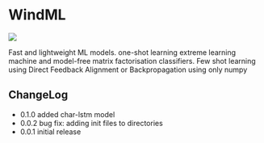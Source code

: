 # WindML

![](images/logo.png)

Fast and lightweight ML models. one-shot learning extreme learning machine and model-free matrix factorisation classifiers. Few shot learning using Direct Feedback Alignment or Backpropagation using only numpy

## ChangeLog
- 0.1.0 added char-lstm model
- 0.0.2 bug fix: adding init files to directories
- 0.0.1 initial release